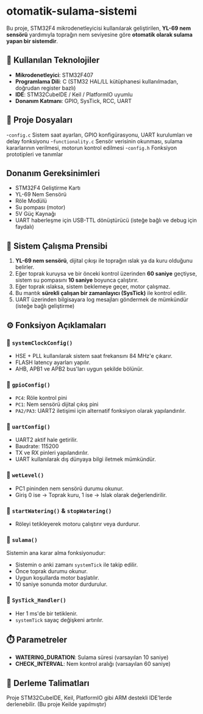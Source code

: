 # otomatik-sulama-sistemi
Bu proje, STM32F4 mikrodenetleyicisi kullanılarak geliştirilen, **YL-69 nem sensörü** yardımıyla toprağın nem seviyesine göre **otomatik olarak sulama yapan bir sistemdir**.


## 🔧 Kullanılan Teknolojiler
- **Mikrodenetleyici**: STM32F407 
- **Programlama Dili**: C (STM32 HAL/LL kütüphanesi kullanılmadan, doğrudan register bazlı)
- **IDE**: STM32CubeIDE / Keil / PlatformIO uyumlu
- **Donanım Katmanı**: GPIO, SysTick, RCC, UART

## 📁 Proje Dosyaları
 -`config.c`        Sistem saat ayarları, GPIO konfigürasyonu, UART kurulumları ve delay fonksiyonu 
 -`functionality.c` Sensör verisinin okunması, sulama kararlarının verilmesi, motorun kontrol edilmesi 
 -`config.h`        Fonksiyon prototipleri ve tanımlar 



## Donanım Gereksinimleri
- STM32F4 Geliştirme Kartı
- YL-69 Nem Sensörü
- Röle Modülü
- Su pompası (motor)
- 5V Güç Kaynağı
- UART haberleşme için USB-TTL dönüştürücü (isteğe bağlı ve debug için faydalı)

## 🧠 Sistem Çalışma Prensibi

1. **YL-69 nem sensörü**, dijital çıkışı ile toprağın ıslak ya da kuru olduğunu belirler.
2. Eğer toprak kuruysa ve bir önceki kontrol üzerinden **60 saniye** geçtiyse, sistem su pompasını **10 saniye** boyunca çalıştırır.
3. Eğer toprak ıslaksa, sistem beklemeye geçer, motor çalışmaz.
4. Bu mantık **sürekli çalışan bir zamanlayıcı (SysTick)** ile kontrol edilir.
5. UART üzerinden bilgisayara log mesajları göndermek de mümkündür (isteğe bağlı geliştirme)


## ⚙️ Fonksiyon Açıklamaları

### 🔹 `systemClockConfig()`
- HSE  + PLL kullanılarak sistem saat frekansını 84 MHz'e çıkarır.
- FLASH latency ayarları yapılır.
- AHB, APB1 ve APB2 bus'ları uygun şekilde bölünür.

### 🔹 `gpioConfig()`
- `PC4`: Röle kontrol pini 
- `PC1`: Nem sensörü dijital çıkış pini 
- `PA2/PA3`: UART2 iletişimi için alternatif fonksiyon olarak yapılandırılır.

### 🔹 `uartConfig()`
- UART2 aktif hale getirilir.
- Baudrate: 115200
- TX ve RX pinleri yapılandırılır.
- UART kullanılarak dış dünyaya bilgi iletmek mümkündür.

### 🔹 `wetLevel()`
- PC1 pininden nem sensörü durumu okunur.
- Giriş 0 ise → Toprak kuru, 1 ise → Islak olarak değerlendirilir.

### 🔹 `startWatering()` & `stopWatering()`
- Röleyi tetikleyerek motoru çalıştırır veya durdurur.

### 🔹 `sulama()`
Sistemin ana karar alma fonksiyonudur:
- Sistemin o anki zamanı `systemTick` ile takip edilir.
- Önce toprak durumu okunur.
- Uygun koşullarda motor başlatılır.
- 10 saniye sonunda motor durdurulur.

### 🔹 `SysTick_Handler()`
- Her 1 ms'de bir tetiklenir.
- `systemTick` sayaç değişkeni artırılır.

## ⏱️ Parametreler

- **WATERING_DURATION**: Sulama süresi (varsayılan 10 saniye)
- **CHECK_INTERVAL**: Nem kontrol aralığı (varsayılan 60 saniye)


## 🔧 Derleme Talimatları

Proje STM32CubeIDE, Keil, PlatformIO gibi ARM destekli IDE’lerde derlenebilir.
(Bu proje Keilde yapılmıştır)



